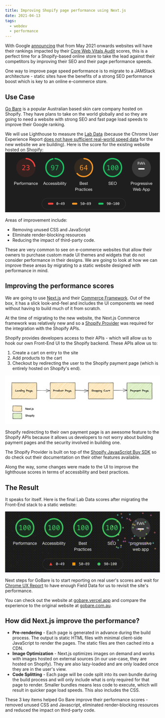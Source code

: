 ```yaml
---
title: Improving Shopify page performance using Next.js
date: 2021-04-13
tags:
  - webdev
  - performance
---
```


With Google [announcing](https://support.google.com/webmasters/thread/86521401?hl=en) that from May 2021 onwards websites will have their rankings impacted by their [Core Web Vitals Audit](https://web.dev/learn-web-vitals/) scores, this is a perfect time for a Shopify-based online store to take the lead against their competitors by improving their SEO and their page performance speeds.

One way to improve page speed performance is to migrate to a JAMStack architecture - static sites have the benefits of a strong SEO performance boost which is key to an online e-commerce store.

## Use Case

[Go Bare](http://gobare.com.au/) is a popular Australian based skin care company hosted on Shopify. They have plans to take on the world globally and so they are going to need a website with strong SEO and fast page load speeds to improve their Google ranking.

We will use Lighthouse to measure the [Lab Data](https://web.dev/user-centric-performance-metrics/#in-the-lab) (because the Chrome User Experience Report [does not have sufficient real-world speed data](https://developers.google.com/speed/docs/insights/about#faq) for the new website we are building). Here is the score for the existing website hosted on Shopify:
![Go Bare performance Scores](/images/uploads/gobare-shopify-lighthouse.png 'Go Bare performance Scores')

Areas of improvement include:

- Removing unused CSS and JavaScript
- Eliminate render-blocking resources
- Reducing the impact of third-party code.

These are very common to see on e-commerce websites that allow their owners to purchase custom made UI themes and widgets that do not consider performance in their designs. We are going to look at how we can improve these areas by migrating to a static website designed with performance in mind.

## Improving the performance scores

We are going to use [Next.js](https://nextjs.org/) and their [Commerce Framework](https://nextjs.org/commerce). Out of the box, it has a slick look-and-feel and includes the UI components we need without having to build much of it from scratch.

At the time of migrating to the new website, the Next.js Commerce framework was relatively new and so a [Shopify Provider](https://github.com/petermekhaeil/nextjs-commerce-shopify) was required for the integration with the Shopify APIs.

Shopify provides developers access to their APIs - which will allow us to hook our own Front-End UI to the Shopify backend. These APIs allow us to:

1. Create a cart on entry to the site
2. Add products to the cart
3. Checkout by redirecting the user to the Shopify payment page (which is entirely hosted on Shopify's end).

![Go Bare User Journey](/images/uploads/gobare-user-journey.png 'Go Bare User Journey')

Shopify redirecting to their own payment page is an awesome feature to the Shopify APIs because it allows us developers to not worry about building payment pages and the security involved in building one.

The Shopify Provider is built on top of the [Shopify JavaaScript Buy SDK](https://github.com/Shopify/js-buy-sdk#readme) so do check out their documentation on their other features available.

Along the way, some changes were made to the UI to improve the lighthouse scores in terms of accessbility and best practices.

## The Result

It speaks for itself. Here is the final Lab Data scores after migrating the Front-End stack to a static website:

![Go Bare performance Scores](/images/uploads/gobare-nextjs-lighthouse.gif 'Go Bare performance Scores')

Next steps for GoBare is to start reporting on real user's scores and wait for [Chrome UX Report](https://developers.google.com/web/tools/chrome-user-experience-report) to have enough Field Data for us to revisit the site's performance.

You can check out the website at [gobare.vercel.app](https://gobare.vercel.app/) and compare the experience to the original website at [gobare.com.au](https://gobare.com.au).

## How did Next.js improve the performance?

- **Pre-rendering** - Each page is generated in advance during the build process. The output is static HTML files with minimal client-side JavaScript to render the pages. The static files are then cached into a CDN.
- **Image Optimization** - Next.js optimizes images on demand and works with images hosted on external sources (in our use-case, they are hosted on Shopify). They are also lazy-loaded and are only loaded once they are in the user's view.
- **Code Splitting** - Each page will be code split into its own bundle during the build process and will only include what is only required for that page to render. Smaller bundles means less code to execute, which will result in quicker page load speeds. This also includes the CSS.

These 3 key items helped Go Bare improve their performance scores - removed unused CSS and Javascript, eliminated render-blocking resources and reduced the impact on third-party code.
